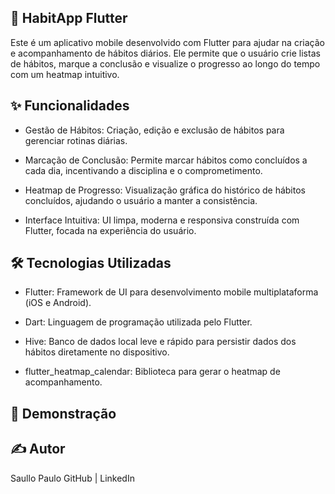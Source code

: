 ## 🚀 HabitApp Flutter
Este é um aplicativo mobile desenvolvido com Flutter para ajudar na criação e acompanhamento de hábitos diários. Ele permite que o usuário crie listas de hábitos, marque a conclusão e visualize o progresso ao longo do tempo com um heatmap intuitivo.

## ✨ Funcionalidades
- Gestão de Hábitos: Criação, edição e exclusão de hábitos para gerenciar rotinas diárias.

- Marcação de Conclusão: Permite marcar hábitos como concluídos a cada dia, incentivando a disciplina e o comprometimento.

- Heatmap de Progresso: Visualização gráfica do histórico de hábitos concluídos, ajudando o usuário a manter a consistência.

- Interface Intuitiva: UI limpa, moderna e responsiva construída com Flutter, focada na experiência do usuário.

## 🛠️ Tecnologias Utilizadas
- Flutter: Framework de UI para desenvolvimento mobile multiplataforma (iOS e Android).

- Dart: Linguagem de programação utilizada pelo Flutter.

- Hive: Banco de dados local leve e rápido para persistir dados dos hábitos diretamente no dispositivo.

- flutter_heatmap_calendar: Biblioteca para gerar o heatmap de acompanhamento.

## 📱 Demonstração

## ✍️ Autor
Saullo Paulo
GitHub | LinkedIn
